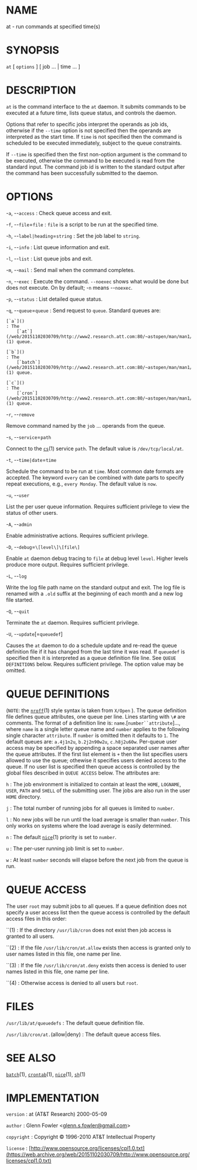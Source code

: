 # NAME

at - run commands at specified time(s)

# SYNOPSIS

`at` \[ `options` \] \[ job ... | time ... \]

# DESCRIPTION

`at` is the command interface to the `at` daemon. It submits
commands to be executed at a future time, lists queue status, and
controls the daemon.

Options that refer to specific jobs interpret the operands as job ids,
otherwise if the `--time` option is not specified then the operands
are interpreted as the start time. If `time` is not specified then the
command is scheduled to be executed immediately, subject to the queue
constraints.

If `--time` is specified then the first non-option argument is the
command to be executed, otherwise the command to be executed is read
from the standard input. The command job id is written to the standard
output after the command has been successfully submitted to the daemon.

# OPTIONS

-`a`, --`access`
: Check queue access and exit.

-`f`, --`file`=`file`
: `file` is a script to be run at the specified time.

-`h`, --`label|heading`=`string`
: Set the job label to `string`.

-`i`, --`info`
: List queue information and exit.

-`l`, --`list`
: List queue jobs and exit.

-`m`, --`mail`
: Send mail when the command completes.

-`n`, --`exec`
: Execute the command. `--noexec` shows what would be done but does
    not execute. On by default; -`n` means --`noexec`.

-`p`, --`status`
: List detailed queue status.

-`q`, --`queue`=`queue`
: Send request to `queue`. Standard queues are:

    [`a`]()
    : The
        [`at`](/web/20151102030709/http://www2.research.att.com:80/~astopen/man/man1/at.html)(1) queue.

    [`b`]()
    : The
        [`batch`](/web/20151102030709/http://www2.research.att.com:80/~astopen/man/man1/batch.html)(1) queue.

    [`c`]()
    : The
        [`cron`](/web/20151102030709/http://www2.research.att.com:80/~astopen/man/man1/cron.html)(1) queue.

-`r`, --`remove`

Remove command named by the `job` ... operands from the queue.

-`s`, --`service`=`path`

Connect to the
[`cs`](/web/20151102030709/http://www2.research.att.com:80/~astopen/man/man1/cs.html)(1)
service `path`. The default value is `/dev/tcp/local/at`.

-`t`, --`time|date`=`time`

Schedule the command to be run at `time`. Most common date formats are
accepted. The keyword `every` can be combined with date parts to
specify repeat executions, e.g., `every Monday`. The default value is
`now`.

-`u`, --`user`

List the per user queue information. Requires sufficient privilege to
view the status of other users.

-`A`, --`admin`

Enable administrative actions. Requires sufficient privilege.

-`D`, --`debug`=`\[level\]\[file\]`

Enable `at` daemon debug tracing to `file` at debug level `level`.
Higher levels produce more output. Requires sufficient privilege.

-`L`, --`log`

Write the log file path name on the standard output and exit. The log
file is renamed with a `.old` suffix at the beginning of each month
and a new log file started.

-`Q`, --`quit`

Terminate the `at` daemon. Requires sufficient privilege.

-`U`, --`update`\[=`queuedef`\]

Causes the `at` daemon to do a schedule update and re-read the queue
definition file if it has changed from the last time it was read. If
`queuedef` is specified then it is interpreted as a queue definition
file line. See `QUEUE DEFINITIONS` below. Requires sufficient
privilege. The option value may be omitted.

# QUEUE DEFINITIONS

(`NOTE`: the
[`nroff`](/web/20151102030709/http://www2.research.att.com:80/~astopen/man/man1/nroff.html)(1)
style syntax is taken from `X/Open` ). The queue definition file
defines queue attributes, one queue per line. Lines starting with `\#`
are comments. The format of a definition line is:
`name`.\[`number``attribute`\]..., where `name` is a single letter
queue name and `number` applies to the following single character
`attribute`. If `number` is omitted then it defaults to `1`. The
default queues are: `a.4j1n2u`, `b.2j2n90w2u`, `c.h8j2u60w`.
Per-queue user access may be specified by appending a space separated
user names after the queue attributes. If the first list element is
`+` then the list specifies users allowed to use the queue; othewise
it specifies users denied access to the queue. If no user list is
specified then queue access is controlled by the global files described
in `QUEUE ACCESS` below. The attributes are:

`h`
: The job environment is initialized to contain at least the `HOME`,
    `LOGNAME`, `USER`, `PATH` and `SHELL` of the
    submitting user. The jobs are also run in the user
    `HOME` directory.

`j`
: The total number of running jobs for all queues is limited to
    `number`.

`l`
: No new jobs will be run until the load average is smaller than
    `number`. This only works on systems where the load average is
    easily determined.

`n`
: The default
    [`nice`](/web/20151102030709/http://www2.research.att.com:80/~astopen/man/man1/nice.html)(1)
    priority is set to `number`.

`u`
: The per-user running job limit is set to `number`.

`w`
: At least `number` seconds will elapse before the next job from the
    queue is run.

# QUEUE ACCESS

The user `root` may submit jobs to all queues. If a queue definition
does not specify a user access list then the queue access is controlled
by the default access files in this order:

``(1)
: If the directory `/usr/lib/cron` does not exist then job access is
    granted to all users.

``(2)
: If the file `/usr/lib/cron/at.allow` exists then access is granted
    only to user names listed in this file, one name per line.

``(3)
: If the file `/usr/lib/cron/at.deny` exists then access is denied
    to user names listed in this file, one name per line.

``(4)
: Otherwise access is denied to all users but `root`.

# FILES

`/usr/lib/at/queuedefs`
: The default queue definition file.

`/usr/lib/cron/at.`(allow|deny)
: The default queue access files.

# SEE ALSO

[`batch`](/web/20151102030709/http://www2.research.att.com:80/~astopen/man/man1/batch.html)(1),
[`crontab`](/web/20151102030709/http://www2.research.att.com:80/~astopen/man/man1/crontab.html)(1),
[`nice`](/web/20151102030709/http://www2.research.att.com:80/~astopen/man/man1/nice.html)(1),
[`sh`](/web/20151102030709/http://www2.research.att.com:80/~astopen/man/man1/sh.html)(1)

# IMPLEMENTATION

`version`
: at (AT&T Research) 2000-05-09

`author`
: Glenn Fowler
    &lt;[glenn.s.fowler@gmail.com](https://web.archive.org/web/20151102030709/mailto:glenn.s.fowler@gmail.com)&gt;

`copyright`
: Copyright © 1996-2010 AT&T Intellectual Property

`license`
: [http://www.opensource.org/licenses/cpl1.0.txt](https://web.archive.org/web/20151102030709/http://www.opensource.org/licenses/cpl1.0.txt)


